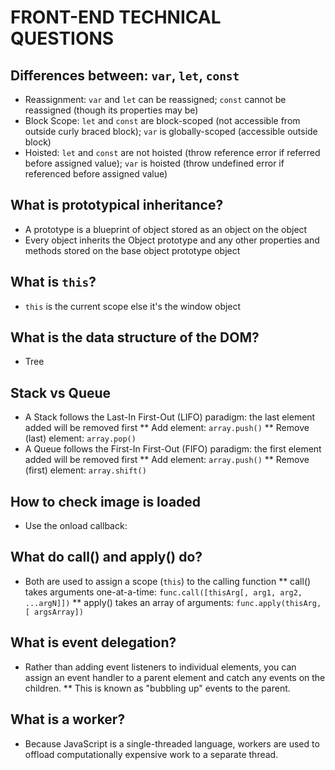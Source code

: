 # FRONT-END TECHNICAL QUESTIONS

## Differences between: `var`, `let`, `const`
* Reassignment: `var` and `let` can be reassigned; `const` cannot be reassigned (though its properties may be)
* Block Scope: `let` and `const` are block-scoped (not accessible from outside curly braced block); `var` is globally-scoped (accessible outside block)
* Hoisted: `let` and `const` are not hoisted (throw reference error if referred before assigned value); `var` is hoisted (throw undefined error if referenced before assigned value)

## What is prototypical inheritance?
* A prototype is a blueprint of object stored as an object on the object
* Every object inherits the Object prototype and any other properties and methods stored on the base object prototype object

## What is `this`?
* `this` is the current scope else it's the window object

## What is the data structure of the DOM?
* Tree

## Stack vs Queue
* A Stack follows the Last-In First-Out (LIFO) paradigm: the last element added will be removed first
** Add element: `array.push()`
** Remove (last) element: `array.pop()`
* A Queue follows the First-In First-Out (FIFO) paradigm: the first element added will be removed first
** Add element: `array.push()`
** Remove (first) element: `array.shift()`

## How to check image is loaded
* Use the onload callback: <img onload="imageLoaded()">

## What do call() and apply() do?
* Both are used to assign a scope (`this`) to the calling function
** call() takes arguments one-at-a-time: `func.call([thisArg[, arg1, arg2, ...argN]])`
** apply() takes an array of arguments: `func.apply(thisArg, [ argsArray])`

## What is event delegation?
* Rather than adding event listeners to individual elements, you can assign an event handler to a parent element and catch any events on the children.
** This is known as "bubbling up" events to the parent.

## What is a worker?
* Because JavaScript is a single-threaded language, workers are used to offload computationally expensive work to a separate thread.